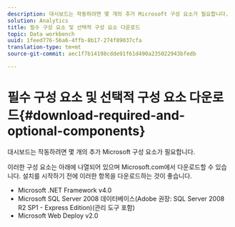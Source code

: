 ```yaml
---
description: 대시보드는 작동하려면 몇 개의 추가 Microsoft 구성 요소가 필요합니다.
solution: Analytics
title: 필수 구성 요소 및 선택적 구성 요소 다운로드
topic: Data workbench
uuid: 1feed776-56a6-4ffb-8b17-274f89037cfa
translation-type: tm+mt
source-git-commit: aec1f7b14198cdde91f61d490a235022943bfedb

---
```



# 필수 구성 요소 및 선택적 구성 요소 다운로드{#download-required-and-optional-components}

대시보드는 작동하려면 몇 개의 추가 Microsoft 구성 요소가 필요합니다.

이러한 구성 요소는 아래에 나열되어 있으며 Microsoft.com에서 다운로드할 수 있습니다. 설치를 시작하기 전에 이러한 항목을 다운로드하는 것이 좋습니다.

* Microsoft .NET Framework v4.0
* Microsoft SQL Server 2008 데이터베이스(Adobe 권장: SQL Server 2008 R2 SP1 - Express Edition)(관리 도구 포함)
* Microsoft Web Deploy v2.0

